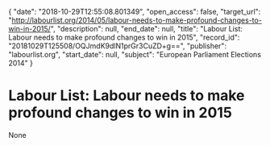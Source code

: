 {
  "date": "2018-10-29T12:55:08.801349", 
  "open_access": false, 
  "target_url": "http://labourlist.org/2014/05/labour-needs-to-make-profound-changes-to-win-in-2015/", 
  "description": null, 
  "end_date": null, 
  "title": "Labour List: Labour needs to make profound changes to win in 2015", 
  "record_id": "20181029T125508/OQJmdK9dlN1prGr3CuZD+g==", 
  "publisher": "labourlist.org", 
  "start_date": null, 
  "subject": "European Parliament Elections 2014"
}

# Labour List: Labour needs to make profound changes to win in 2015

None